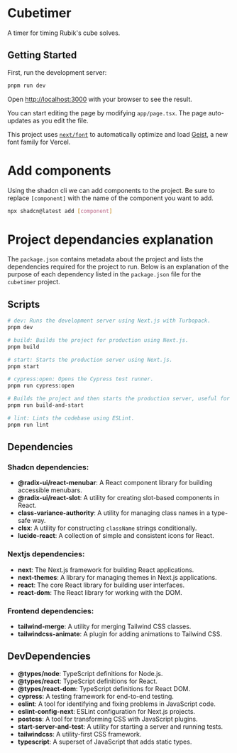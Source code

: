 # Cubetimer
A timer for timing Rubik's cube solves.

## Getting Started

First, run the development server:

```bash
pnpm run dev
```

Open [http://localhost:3000](http://localhost:3000) with your browser to see the result.

You can start editing the page by modifying `app/page.tsx`. The page auto-updates as you edit the file.

This project uses [`next/font`](https://nextjs.org/docs/app/building-your-application/optimizing/fonts) to automatically optimize and load [Geist](https://vercel.com/font), a new font family for Vercel.

# Add components
Using the shadcn cli we can add components to the project. Be sure to replace `[component]` with the name of the component you want to add.
```bash
npx shadcn@latest add [component]
```

# Project dependancies explanation

The `package.json` contains metadata about the project and lists the dependencies required for the project to run. Below is an explanation of the purpose of each dependency listed in the `package.json` file for the `cubetimer` project.

## Scripts

```bash
# dev: Runs the development server using Next.js with Turbopack.
pnpm dev

# build: Builds the project for production using Next.js.
pnpm build

# start: Starts the production server using Next.js.
pnpm start

# cypress:open: Opens the Cypress test runner.
pnpm run cypress:open

# Builds the project and then starts the production server, useful for e2e testing.
pnpm run build-and-start

# lint: Lints the codebase using ESLint.
pnpm run lint
```
## Dependencies
### Shadcn dependencies:
- **@radix-ui/react-menubar**: A React component library for building accessible menubars.
- **@radix-ui/react-slot**: A utility for creating slot-based components in React.
- **class-variance-authority**: A utility for managing class names in a type-safe way.
- **clsx**: A utility for constructing `className` strings conditionally.
- **lucide-react**: A collection of simple and consistent icons for React.
### Nextjs dependencies:
- **next**: The Next.js framework for building React applications.
- **next-themes**: A library for managing themes in Next.js applications.
- **react**: The core React library for building user interfaces.
- **react-dom**: The React library for working with the DOM.
### Frontend dependencies:
- **tailwind-merge**: A utility for merging Tailwind CSS classes.
- **tailwindcss-animate**: A plugin for adding animations to Tailwind CSS.

## DevDependencies
- **@types/node**: TypeScript definitions for Node.js.
- **@types/react**: TypeScript definitions for React.
- **@types/react-dom**: TypeScript definitions for React DOM.
- **cypress**: A testing framework for end-to-end testing.
- **eslint**: A tool for identifying and fixing problems in JavaScript code.
- **eslint-config-next**: ESLint configuration for Next.js projects.
- **postcss**: A tool for transforming CSS with JavaScript plugins.
- **start-server-and-test**: A utility for starting a server and running tests.
- **tailwindcss**: A utility-first CSS framework.
- **typescript**: A superset of JavaScript that adds static types.